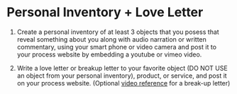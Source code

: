 # Personal Inventory + Love Letter

1. Create a personal inventory of at least 3 objects that you posess that reveal something about you along with audio narration or written commentary, using your smart phone or video camera and post it to your process website by embedding a youtube or vimeo video.

2. Write a love letter or breakup letter to your favorite object (DO NOT USE an object from your personal inventory), product, or service, and post it on your process website. (Optional [video reference](http://cdn.embedly.com/widgets/media.html?src=https%3A%2F%2Fplayer.vimeo.com%2Fvideo%2F11854531&url=https%3A%2F%2Fvimeo.com%2F11854531&image=https%3A%2F%2Fi.vimeocdn.com%2Fvideo%2F65852382_1280.jpg&key=5cbac80a25df462a99e58eccd801acc0&type=text%2Fhtml&schema=vimeo ) for a break-up letter)

